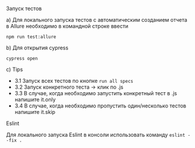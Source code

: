 Запуск тестов


a) Для локального запуска тестов с автоматическим созданием отчета в Allure необходимо 
в командной строке ввести 
 
 `npm run test:allure`


b) Для открытия cypress 

`cypress open`

c) Tips

* 3.1 Запуск всех тестов по кнопке `run all specs `
* 3.2 Запуск конкретного теста -> клик по .js 
* 3.3 В случае, когда необходимо запустить конкретный тест в .js напишите it.only
* 3.4 В случае, когда необходимо пропустить один/несколько тестов напишите it.skip

Eslint

Для локального запуска Eslint в консоли использовать команду `eslint --fix .`
